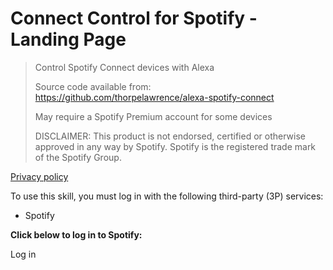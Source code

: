 # Connect Control for Spotify - Landing Page

> Control Spotify Connect devices with Alexa
>
> Source code available from: https://github.com/thorpelawrence/alexa-spotify-connect
>
> May require a Spotify Premium account for some devices
>
> DISCLAIMER:
> This product is not endorsed, certified or otherwise approved in any way by Spotify. Spotify is the registered trade mark of the Spotify Group.

[Privacy policy](https://alexa-spotify-connect.herokuapp.com/privacy.html)

To use this skill, you must log in with the following third-party (3P) services:
* Spotify

**Click below to log in to Spotify:**

<a id="login-link">Log in</a>

<script src="https://ajax.googleapis.com/ajax/libs/jquery/3.4.0/jquery.min.js"></script>
<script src="https://unpkg.com/@ungap/url-search-params@0.1.2/min.js"></script>
<script>
  params=new URLSearchParams(location.search);
  $("#login-link").attr("href", "https://accounts.spotify.com/authorize?nosignup=true&" + params.toString());
</script>
